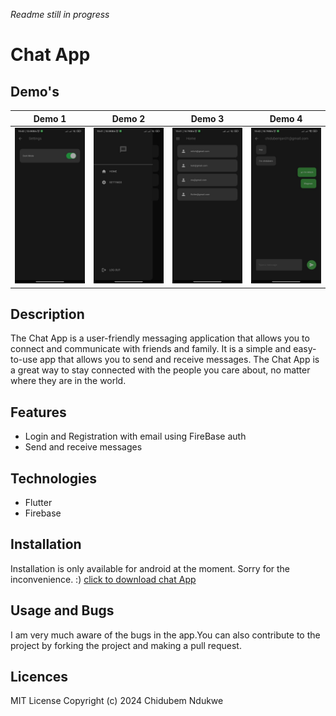 _Readme still in progress_

# Chat App

## Demo's
| Demo 1 | Demo 2 | Demo 3 | Demo 4
|---------|---------|---------|-------|
| ![Demo_1](lib/assets/demo_1.jpg) | ![Demo_2](/lib/assets/demo_2.jpg) | ![Demo_3](/lib/assets/demo_3.jpg) | ![Demo_4](/lib/assets/demo_4.jpg) |

## Description
The Chat App is a user-friendly messaging application that allows you to connect and communicate with friends and family. It is a simple and easy-to-use app that allows you to send and receive messages. The Chat App is a great way to stay connected with the people you care about, no matter where they are in the world.

## Features
- Login and Registration with email using FireBase auth
- Send and receive messages


## Technologies
- Flutter
- Firebase

## Installation
Installation is only available for android at the moment. Sorry for the inconvenience. :) 
[click to download chat App](https://github.com/Duks31/capp/releases/download/latest/chat_app.apk)

## Usage and Bugs
I am very much aware of the bugs in the app.You can also contribute to the project by forking the project and making a pull request.  

## Licences
MIT License
Copyright (c) 2024 Chidubem Ndukwe

